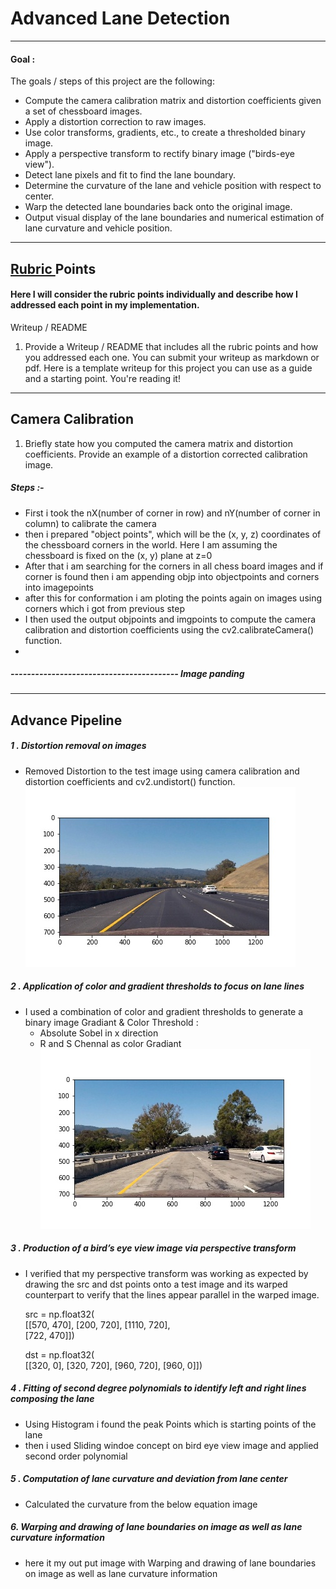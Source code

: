 # Advanced Lane Detection
---
#### Goal : 
The goals / steps of this project are the following:

* Compute the camera calibration matrix and distortion coefficients given a set of chessboard images.
* Apply a distortion correction to raw images.
* Use color transforms, gradients, etc., to create a thresholded binary image.
* Apply a perspective transform to rectify binary image ("birds-eye view").
* Detect lane pixels and fit to find the lane boundary.
* Determine the curvature of the lane and vehicle position with respect to center.
* Warp the detected lane boundaries back onto the original image.
* Output visual display of the lane boundaries and numerical estimation of lane curvature and vehicle position.
---
## [Rubric ](https://review.udacity.com/#!/rubrics/571/view) Points 

#### Here I will consider the rubric points individually and describe how I addressed each point in my implementation.  

Writeup / README
1. Provide a Writeup / README that includes all the rubric points and how you addressed each one. You can submit your writeup as markdown or pdf. Here is a template writeup for this project you can use as a guide and a starting point.
You're reading it!
---
## Camera Calibration
1. Briefly state how you computed the camera matrix and distortion coefficients. Provide an example of a distortion corrected calibration image.

##### Steps :-
- First i took the nX(number of corner in row) and nY(number of corner in column) to calibrate the camera
- then i  prepared "object points", which will be the (x, y, z) coordinates of the chessboard corners in the world. Here I am assuming the chessboard is fixed on the (x, y) plane at z=0
- After that i am searching for the corners in all chess board images and if corner is found then i am appending objp into objectpoints and corners into imagepoints
- after this for conformation i am ploting the points again on images using corners which i got from previous step
- I then used the output objpoints and imgpoints to compute the camera calibration and distortion coefficients using the cv2.calibrateCamera() function.
- 
##### ----------------------------------------- Image panding

---

## Advance Pipeline
##### 1 . Distortion removal on images
- Removed Distortion to the test image using camera calibration and distortion coefficients and  cv2.undistort() function.
![Undistorted Image](https://github.com/Chirag078/Udacity_SelfDrivingCar_Engineer/blob/master/Project2_Advanced_Lane_Detection/Undistorted_Op_Images/test3.jpg?raw=true)

##### 2 . Application of color and gradient thresholds to focus on lane lines 
- I used a combination of color and gradient thresholds to generate a binary image
    Gradiant & Color Threshold :
    - Absolute Sobel in x direction 
    - R and S Chennal as color Gradiant
![Undistorted Image](https://github.com/Chirag078/Udacity_SelfDrivingCar_Engineer/blob/master/Project2_Advanced_Lane_Detection/Undistorted_Op_Images/test1.jpg?raw=true)

##### 3 . Production of a bird’s eye view image via perspective transform
 - I verified that my perspective transform was working as expected by drawing the src and dst points onto a test image and its warped counterpart to verify that the lines appear parallel in the warped image.

    src = np.float32(                                                    
        [[570, 470],
         [200, 720],
         [1110, 720],           
         [722, 470]])
    
    dst = np.float32(                                           
        [[320, 0],
        [320, 720],
        [960, 720],
        [960, 0]])

##### 4 . Fitting of second degree polynomials to identify left and right lines composing the lane
- Using Histogram i found the peak Points which is starting points of the lane
- then i used Sliding windoe concept on bird eye view image and applied second order polynomial


##### 5 . Computation of lane curvature and deviation from lane center
 - Calculated the curvature from the below equation
    image 

##### 6. Warping and drawing of lane boundaries on image as well as lane curvature information
 - here it my out put image with Warping and drawing of lane boundaries on image as well as lane curvature information